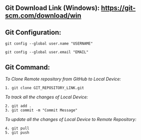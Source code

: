 ## Git Download Link (Windows): https://git-scm.com/download/win

## Git Configuration:

```shell
git config --global user.name "USERNAME"

git config --global user.email "EMAIL"
```

## Git Command:

_To Clone Remote repository from GitHub to Local Device:_

    1. git clone GIT_REPOSITORY_LINK.git

_To track all the changes of Local Device:_

    2. git add .
    3. git commit -m "Commit Message"

_To update all the changes of Local Device to Remote Repository:_

    4. git pull
    5. git push
